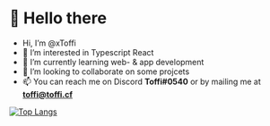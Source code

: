 # 👋 Hello there

- Hi, I’m @xToffi
- 👀 I’m interested in Typescript React
- 🌱 I’m currently learning web- & app development
- 💞️ I’m looking to collaborate on some projcets
- 📫 You can reach me on Discord <b>Toffi#0540</b> or by mailing me at <b>toffi@toffi.cf</b>

[![Top Langs](https://github-readme-stats.vercel.app/api/top-langs/?username=xToffi)](https://github.com/anuraghazra/github-readme-stats)
